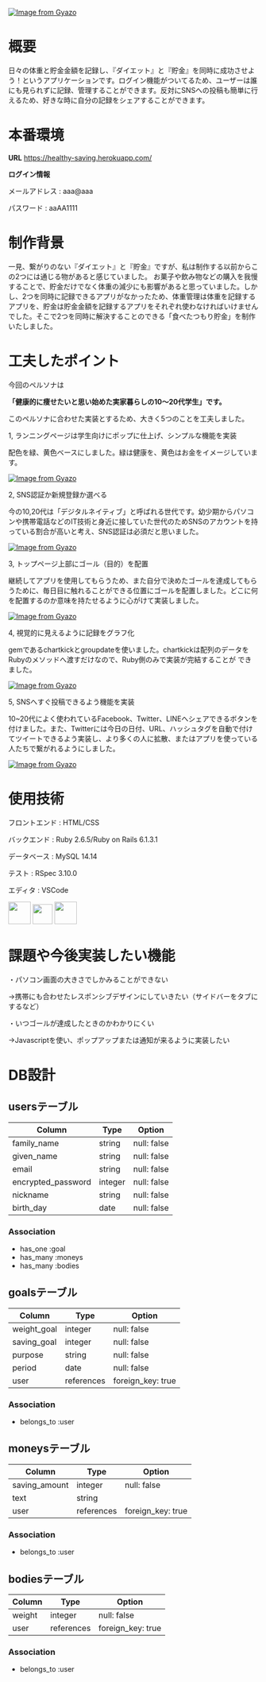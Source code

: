 [![Image from Gyazo](https://i.gyazo.com/00ee3fecbd38d78d20f8c58d5fd51ce2.png)](https://gyazo.com/00ee3fecbd38d78d20f8c58d5fd51ce2)

# 概要
日々の体重と貯金金額を記録し、『ダイエット』と『貯金』を同時に成功させよう！というアプリケーションです。ログイン機能がついてるため、ユーザーは誰にも見られずに記録、管理することができます。反対にSNSへの投稿も簡単に行えるため、好きな時に自分の記録をシェアすることができます。

# 本番環境
__URL__ https://healthy-saving.herokuapp.com/

__ログイン情報__
<p>メールアドレス : aaa@aaa</p>
<p>パスワード : aaAA1111</p>

# 制作背景
一見、繋がりのない『ダイエット』と『貯金』ですが、私は制作する以前からこの2つには通じる物があると感じていました。
お菓子や飲み物などの購入を我慢することで、貯金だけでなく体重の減少にも影響があると思っていました。しかし、2つを同時に記録できるアプリがなかったため、体重管理は体重を記録するアプリを、貯金は貯金金額を記録するアプリをそれぞれ使わなければいけませんでした。そこで2つを同時に解決することのできる「食べたつもり貯金」を制作いたしました。


# 工夫したポイント
今回のペルソナは

__「健康的に痩せたいと思い始めた実家暮らしの10〜20代学生」です。__

このペルソナに合わせた実装とするため、大きく5つのことを工夫しました。

1, ランニングページは学生向けにポップに仕上げ、シンプルな機能を実装

配色を緑、黄色ベースにしました。緑は健康を、黄色はお金をイメージしています。

[![Image from Gyazo](https://i.gyazo.com/e2aa6727078b2aeb2959f40530ba5a74.gif)](https://gyazo.com/e2aa6727078b2aeb2959f40530ba5a74)

2, SNS認証か新規登録か選べる

今の10,20代は「デジタルネイティブ」と呼ばれる世代です。幼少期からパソコンや携帯電話などのIT技術と身近に接していた世代のためSNSのアカウントを持っている割合が高いと考え、SNS認証は必須だと思いました。

[![Image from Gyazo](https://i.gyazo.com/a0b4190adb60bce0c7def5ab9cfd02bb.png)](https://gyazo.com/a0b4190adb60bce0c7def5ab9cfd02bb)

3, トップページ上部にゴール（目的）を配置

継続してアプリを使用してもらうため、また自分で決めたゴールを達成してもらうために、毎日目に触れることができる位置にゴールを配置しました。どこに何を配置するのか意味を持たせるように心がけて実装しました。

[![Image from Gyazo](https://i.gyazo.com/f272e5a196a24b6d175bb3a491fcce4c.png)](https://gyazo.com/f272e5a196a24b6d175bb3a491fcce4c)

4, 視覚的に見えるように記録をグラフ化

gemであるchartkickとgroupdateを使いました。chartkickは配列のデータをRubyのメソッドへ渡すだけなので、Ruby側のみで実装が完結することが
できました。

[![Image from Gyazo](https://i.gyazo.com/7d17b4c1a5316c2430698f398439e297.gif)](https://gyazo.com/7d17b4c1a5316c2430698f398439e297)

5, SNSへすぐ投稿できるよう機能を実装

10~20代によく使われているFacebook、Twitter、LINEへシェアできるボタンを付けました。また、Twitterには今日の日付、URL、ハッシュタグを自動で付けてツイートできるよう実装し、より多くの人に拡散、またはアプリを使っている人たちで繋がれるようにしました。

[![Image from Gyazo](https://i.gyazo.com/198f11dce54a2b00b43ddb7d32a26921.gif)](https://gyazo.com/198f11dce54a2b00b43ddb7d32a26921)

# 使用技術
<p>フロントエンド : HTML/CSS</p>
<p>バックエンド : Ruby 2.6.5/Ruby on Rails 6.1.3.1</p>
<p>データベース : MySQL 14.14 </p>
<p>テスト : RSpec 3.10.0</p>
<p>エディタ : VSCode</p>
  <a href="https://html.spec.whatwg.org/"><img src="https://www.w3.org/html/logo/downloads/HTML5_Logo_256.png" height="45px;" /></a>
  <a href="https://www.ruby-lang.org/ja/documentation/"><img src="https://www.ruby-lang.org/images/header-ruby-logo.png" height="40px;" /></a>
  <a href="https://dev.mysql.com/doc/"><img src="https://www.mysql.com/common/logos/logo-mysql-170x115.png" height="45px;" /></a>

# 課題や今後実装したい機能
・パソコン画面の大きさでしかみることができない

→携帯にも合わせたレスポンシブデザインにしていきたい（サイドバーをタブにするなど）

・いつゴールが達成したときのかわかりにくい

→Javascriptを使い、ポップアップまたは通知が来るように実装したい

# DB設計

## usersテーブル

| Column             | Type    | Option      | 
| ------------------ | ------- | ----------- | 
| family_name        | string  | null: false | 
| given_name         | string  | null: false | 
| email              | string  | null: false | 
| encrypted_password | integer | null: false | 
| nickname           | string  | null: false | 
| birth_day          | date    | null: false | 

### Association
- has_one :goal
- has_many :moneys
- has_many :bodies

## goalsテーブル

| Column      | Type       | Option            | 
| ----------- | ---------- | ----------------- | 
| weight_goal | integer    | null: false       | 
| saving_goal | integer    | null: false       | 
| purpose     | string     | null: false       | 
| period      | date       | null: false       | 
| user        | references | foreign_key: true | 

### Association
- belongs_to :user

## moneysテーブル

| Column        | Type       | Option            | 
| ------------- | ---------- | ----------------- | 
| saving_amount | integer    | null: false       | 
| text          | string     |                   | 
| user          | references | foreign_key: true | 

### Association
- belongs_to :user

## bodiesテーブル

| Column | Type       | Option            | 
| ------ | ---------- | ----------------- | 
| weight | integer    | null: false       | 
| user   | references | foreign_key: true | 

### Association
- belongs_to :user

